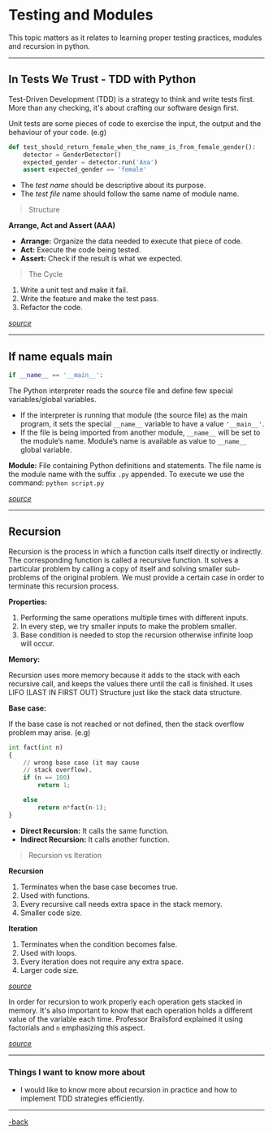 # Testing and Modules

This topic matters as it relates to learning proper testing practices, modules and recursion in python.

---

## In Tests We Trust - TDD with Python

Test-Driven Development (TDD) is a strategy to think and write tests first. More than any checking, it's about crafting our software design first.

Unit tests are some pieces of code to exercise the input, the output and the behaviour of your code. (e.g)
```python
def test_should_return_female_when_the_name_is_from_female_gender():
    detector = GenderDetector()
    expected_gender = detector.run('Ana')
    assert expected_gender == 'female'
```
* The *test name* should be descriptive about its purpose.
* The *test file* name should follow the same name of module name.

>Structure

**Arrange, Act and Assert (AAA)**
* **Arrange:** Organize the data needed to execute that piece of code.
* **Act:** Execute the code being tested.
* **Assert:** Check if the result is what we expected.

>The Cycle

1. Write a unit test and make it fail.
2. Write the feature and make the test pass.
3. Refactor the code.

[*source*](https://code.likeagirl.io/in-tests-we-trust-tdd-with-python-af69f47e6932)

---

## If name equals main

```python
if __name__ == '__main__':
```
The Python interpreter reads the source file and define few special variables/global variables. 
* If the interpreter is running that module (the source file) as the main program, it sets the special `__name__` variable to have a value `'__main__'`. 
* If the file is being imported from another module, `__name__` will be set to the module’s name. Module’s name is available as value to `__name__` global variable. 

**Module:** File containing Python definitions and statements. The file name is the module name with the suffix `.py` appended. To execute we use the command: `python script.py`

[*source*](https://www.geeksforgeeks.org/what-does-the-if-__name__-__main__-do/)

---

## Recursion

Recursion is the process in which a function calls itself directly or indirectly. The corresponding function is called a recursive function. It solves a particular problem by calling a copy of itself and solving smaller sub-problems of the original problem. We must provide a certain case in order to terminate this recursion process.

**Properties:**
1. Performing the same operations multiple times with different inputs.
2. In every step, we try smaller inputs to make the problem smaller.
3. Base condition is needed to stop the recursion otherwise infinite loop will occur.

**Memory:**

Recursion uses more memory because it adds to the stack with each recursive call, and keeps the values there until the call is finished. It uses LIFO (LAST IN FIRST OUT) Structure just like the stack data structure.

**Base case:**

If the base case is not reached or not defined, then the stack overflow problem may arise. (e.g)

```python
int fact(int n)
{
    // wrong base case (it may cause
    // stack overflow).
    if (n == 100) 
        return 1;

    else
        return n*fact(n-1);
}
```
* **Direct Recursion:** It calls the same function.
* **Indirect Recursion:** It calls another function.

>Recursion vs Iteration

**Recursion**
1. Terminates when the base case becomes true. 
2. Used with functions.
3. Every recursive call needs extra space in the stack memory.
4. Smaller code size.

**Iteration**
1. Terminates when the condition becomes false.
2. Used with loops.
3. Every iteration does not require any extra space.
4. Larger code size.

[*source*](https://www.geeksforgeeks.org/introduction-to-recursion-data-structure-and-algorithm-tutorials/)

In order for recursion to work properly each operation gets stacked in memory. It's also important to know that each operation holds a different value of the variable each time. Professor Brailsford explained it using factorials and `n` emphasizing this aspect.

[*source*](https://www.youtube.com/watch?v=Mv9NEXX1VHc)

---

### Things I want to know more about

* I would like to know more about recursion in practice and how to implement TDD strategies efficiently.

---

[-back](https://alexriverau.github.io/reading-notes/code401)
